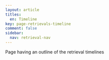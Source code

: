 ```yaml
---
layout: article
titles:
  en: Timeline
key: page-retrievals-timeline
comment: false
sidebar:
  nav: retrieval-nav
---
```


Page having an outline of the retrieval timelines
